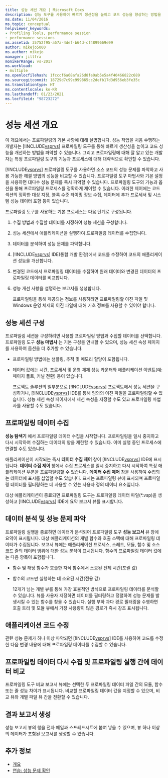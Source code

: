 ```yaml
---
title: 성능 세션 개요 | Microsoft Docs
description: 성능 도구를 사용하여 빠르게 생산성을 높이고 코드 성능을 향상하는 방법을 알아봅니다.
ms.date: 11/04/2016
ms.topic: conceptual
helpviewer_keywords:
- Profiling Tools, performance session
- performance sessions
ms.assetid: 35752f95-a57a-4def-b64d-cf4899669e99
author: mikejo5000
ms.author: mikejo
manager: jillfra
monikerRange: vs-2017
ms.workload:
- multiple
ms.openlocfilehash: 1fcccf6a68afa26d8fe9ab5e5a4f40466822c689
ms.sourcegitcommit: 18729d7c99c999865cc2defb17d3d956eb3fe35c
ms.translationtype: HT
ms.contentlocale: ko-KR
ms.lasthandoff: 01/23/2021
ms.locfileid: "98723272"
---
```

# <a name="performance-session-overview"></a>성능 세션 개요
이 개요에서는 프로파일링의 기본 사항에 대해 설명합니다. 성능 작업을 처음 수행하는 개발자는 [!INCLUDE[vsprvs](../code-quality/includes/vsprvs_md.md)] 프로파일링 도구를 통해 빠르게 생산성을 높이고 코드 성능을 개선하는 방법을 파악할 수 있습니다. 그리고 프로파일링에 대해 잘 알고 있는 개발자는 특정 프로파일링 도구의 기능과 프로세스에 대해 대략적으로 확인할 수 있습니다.

 [!INCLUDE[vsprvs](../code-quality/includes/vsprvs_md.md)] 프로파일링 도구를 사용하면 소스 코드의 성능 문제를 파악하고 사용 가능한 해결 방법의 성능을 비교할 수 있습니다. 프로파일링 도구 마법사와 기본 설정을 사용하면 대다수 성능 문제를 즉시 파악할 수 있습니다. 프로파일링 도구의 기능과 옵션을 통해 프로파일링 프로세스를 정확하게 제어할 수 있습니다. 이러한 제어에는 코드 섹션의 정확한 대상 지정, 블록 수준 타이밍 정보 수집, 데이터에 추가 프로세서 및 시스템 성능 데이터 포함 등이 있습니다.

 프로파일링 도구를 사용하는 기본 프로세스는 다음 단계로 구성됩니다.

1. 수집 방법과 수집할 데이터를 지정하여 성능 세션을 구성합니다.

2. 성능 세션에서 애플리케이션을 실행하여 프로파일링 데이터를 수집합니다.

3. 데이터를 분석하여 성능 문제를 파악합니다.

4. [!INCLUDE[vsprvs](../code-quality/includes/vsprvs_md.md)] IDE(통합 개발 환경)에서 코드를 수정하여 코드의 애플리케이션 성능을 개선합니다.

5. 변경된 코드에서 프로파일링 데이터를 수집하여 원래 데이터와 변경된 데이터의 프로파일링 데이터를 비교합니다.

6. 성능 개선 사항을 설명하는 보고서를 생성합니다.

   프로파일링을 통해 제공되는 정보를 사용하려면 프로파일링할 이진 파일 및 Windows 운영 체제의 이진 파일에 대해 기호 정보를 사용할 수 있어야 합니다.

## <a name="configure-the-performance-session"></a>성능 세션 구성
 프로파일링 세션을 구성하려면 사용할 프로파일링 방법과 수집할 데이터를 선택합니다. 프로파일링 도구 **성능 마법사** 는 기본 구성을 안내할 수 있으며, 성능 세션 속성 페이지를 사용하여 옵션을 더 추가할 수 있습니다.

- 프로파일링 방법에는 샘플링, 추적 및 메모리 할당이 포함됩니다.

- 데이터 값에는 시간, 프로세서 및 운영 체제 성능 카운터와 애플리케이션 이벤트(예: 페이지 폴트, 커널 전환) 등이 있습니다.

  프로젝트 솔루션의 일부분으로 [!INCLUDE[vsprvs](../code-quality/includes/vsprvs_md.md)] 프로젝트에서 성능 세션을 구성하거나, [!INCLUDE[vsprvs](../code-quality/includes/vsprvs_md.md)] IDE를 통해 임의의 이진 파일을 프로파일링할 수 있습니다. 성능 세션 속성 페이지에서 세션 속성을 지정할 수도 있고 프로파일링 마법사를 사용할 수도 있습니다.

## <a name="collect-profiling-data"></a>프로파일링 데이터 수집
 **성능 탐색기** 에서 프로파일링 데이터 수집을 시작합니다. 프로파일링을 일시 중지하고 다시 시작하여 수집하는 데이터의 양을 제한할 수 있습니다. 이미 실행 중인 프로세스에 연결할 수도 있습니다.

 애플리케이션이 시작되는 즉시 **데이터 수집 제어** 창이 [!INCLUDE[vsprvs](../code-quality/includes/vsprvs_md.md)] IDE에 표시됩니다. **데이터 수집 제어** 창에서 수집 프로세스를 일시 중지하고 다시 시작하여 특정 애플리케이션 부분을 프로파일링할 수 있습니다. **데이터 수집 제어** 창을 사용하여 수집되는 데이터에 표시를 삽입할 수도 있습니다. 표시는 프로파일링 뷰에 표시되며 프로파일링 데이터를 필터링하는 데 사용할 수 있는 사용자 정의 데이터 요소입니다.

 대상 애플리케이션이 종료되면 프로파일링 도구는 프로파일링 데이터 파일(*.vsp)을 생성하고 [!INCLUDE[vsprvs](../code-quality/includes/vsprvs_md.md)] IDE에 요약 보고서 뷰를 표시합니다.

## <a name="analyze-the-data-and-identify-performance-issues"></a>데이터 분석 및 성능 문제 파악
 프로파일링 실행을 종료하면 데이터가 분석되어 프로파일링 도구 **성능 보고서** 뷰 창에 요약이 표시됩니다. 대상 애플리케이션의 개별 함수와 호출 스택에 대해 프로파일링 데이터가 수집됩니다. 보고서 뷰에는 애플리케이션 프로세스, 스레드, 모듈, 함수 및 소스 코드 줄의 데이터 범위에 대한 성능 분석이 표시됩니다. 함수의 프로파일링 데이터 값에는 다음 항목이 포함됩니다.

- 함수 및 해당 함수가 호출한 자식 함수에서 소요된 전체 시간(포괄 값)

- 함수의 코드만 실행하는 데 소요된 시간(전용 값)

  12개가 넘는 개별 뷰를 통해 가장 효율적인 방식으로 프로파일링 데이터를 분석할 수 있습니다. 뷰를 사용자 지정하면 데이터를 필터링하고 정렬하여 성능 문제를 발생시킬 수 있는 함수를 찾을 수 있습니다. 실행 부하 과다 경로 필터링을 수행하면 호출 트리 및 모듈 뷰에서 가장 사용량이 많은 경로가 즉시 강조 표시됩니다.

## <a name="modify-the-application-code"></a>애플리케이션 코드 수정
 관련 성능 문제가 하나 이상 파악되면 [!INCLUDE[vsprvs](../code-quality/includes/vsprvs_md.md)] IDE를 사용하여 코드를 수정한 다음 변경 내용에 대해 프로파일링 데이터를 수집할 수 있습니다.

## <a name="collect-profiling-data-again-and-compare-the-data-between-the-profiling-runs"></a>프로파일링 데이터 다시 수집 및 프로파일링 실행 간에 데이터 비교
 프로파일링 도구 비교 보고서 뷰에는 선택한 두 프로파일링 데이터 파일 간의 모듈, 함수 또는 줄 성능 차이가 표시됩니다. 비교할 프로파일링 데이터 값을 지정할 수 있으며, 비교 뷰와 개별 파일 뷰 간을 전환할 수 있습니다.

## <a name="generate-a-report-of-the-results"></a>결과 보고서 생성
 성능 보고서 뷰의 행을 전자 메일과 스프레드시트에 붙여 넣을 수 있으며, 뷰 하나 이상의 데이터가 포함된 보고서를 생성할 수 있습니다.

## <a name="see-also"></a>추가 정보
- [개요](../profiling/overviews-performance-tools.md)
- [연습: 성능 문제 확인](beginners-guide-to-cpu-sampling.md)

